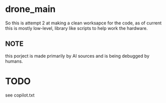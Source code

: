 # drone_main
So this is attempt 2 at making a clean worksapce for the code, as of current this is mostly low-level, library like scripts to help work the hardware.

## NOTE
this porject is made primarily by AI sources and is being debugged by humans. 

# TODO
see copilot.txt